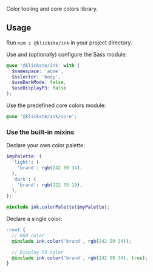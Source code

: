 Color tooling and core colors library.

## Usage

Run `npm i @klickste/ink` in your project directory.

Use and (optionally) configure the Sass module:

```scss
@use '@klickste/ink' with (
  $namespace: 'acme',
  $selector: 'body',
  $useDarkMode: false,
  $useDisplayP3: false
);
```

Use the predefined core colors module:

```scss
@use '@klickste/ink/core';
```

### Use the built-in mixins

Declare your own color palette:

```scss
$myPalette: (
  'light': (
    'brand': rgb(242 59 34),
  ),
  'dark': (
    'brand': rgb(222 35 19),
  ),
);

@include ink.colorPalette($myPalette);
```

Declare a single color:

```scss
:root {
  // RGB color
  @include ink.color('brand', rgb(242 59 34));

  // Display P3 color
  @include ink.color('brand', rgb(242 59 34), true);
}
```
